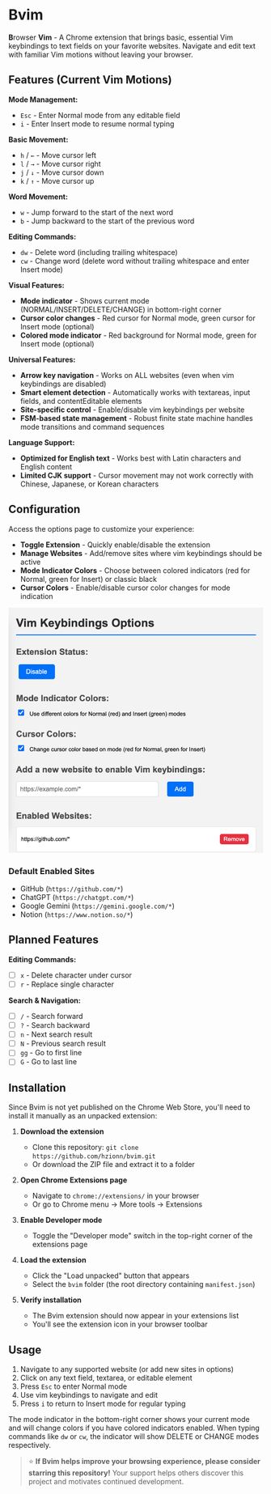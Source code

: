 # Bvim

**B**rowser **Vim** - A Chrome extension that brings basic, essential Vim keybindings to text fields on your favorite websites. Navigate and edit text with familiar Vim motions without leaving your browser.

## Features (Current Vim Motions)

**Mode Management:**

- `Esc` - Enter Normal mode from any editable field
- `i` - Enter Insert mode to resume normal typing

**Basic Movement:**

- `h` / `←` - Move cursor left
- `l` / `→` - Move cursor right  
- `j` / `↓` - Move cursor down
- `k` / `↑` - Move cursor up

**Word Movement:**

- `w` - Jump forward to the start of the next word
- `b` - Jump backward to the start of the previous word

**Editing Commands:**

- `dw` - Delete word (including trailing whitespace)
- `cw` - Change word (delete word without trailing whitespace and enter Insert mode)

**Visual Features:**

- **Mode indicator** - Shows current mode (NORMAL/INSERT/DELETE/CHANGE) in bottom-right corner
- **Cursor color changes** - Red cursor for Normal mode, green cursor for Insert mode (optional)
- **Colored mode indicator** - Red background for Normal mode, green for Insert mode (optional)

**Universal Features:**

- **Arrow key navigation** - Works on ALL websites (even when vim keybindings are disabled)
- **Smart element detection** - Automatically works with textareas, input fields, and contentEditable elements
- **Site-specific control** - Enable/disable vim keybindings per website
- **FSM-based state management** - Robust finite state machine handles mode transitions and command sequences

**Language Support:**

- **Optimized for English text** - Works best with Latin characters and English content
- **Limited CJK support** - Cursor movement may not work correctly with Chinese, Japanese, or Korean characters

## Configuration

Access the options page to customize your experience:

- **Toggle Extension** - Quickly enable/disable the extension
- **Manage Websites** - Add/remove sites where vim keybindings should be active
- **Mode Indicator Colors** - Choose between colored indicators (red for Normal, green for Insert) or classic black
- **Cursor Colors** - Enable/disable cursor color changes for mode indication

![Options screenshot](./options-screenshot.png)

### Default Enabled Sites

- GitHub (`https://github.com/*`)
- ChatGPT (`https://chatgpt.com/*`)
- Google Gemini (`https://gemini.google.com/*`)
- Notion (`https://www.notion.so/*`)

## Planned Features

**Editing Commands:**

- [ ] `x` - Delete character under cursor
- [ ] `r` - Replace single character

**Search & Navigation:**

- [ ] `/` - Search forward
- [ ] `?` - Search backward
- [ ] `n` - Next search result
- [ ] `N` - Previous search result
- [ ] `gg` - Go to first line
- [ ] `G` - Go to last line

## Installation

Since Bvim is not yet published on the Chrome Web Store, you'll need to install it manually as an unpacked extension:

1. **Download the extension**
   - Clone this repository: `git clone https://github.com/hzionn/bvim.git`
   - Or download the ZIP file and extract it to a folder

2. **Open Chrome Extensions page**
   - Navigate to `chrome://extensions/` in your browser
   - Or go to Chrome menu → More tools → Extensions

3. **Enable Developer mode**
   - Toggle the "Developer mode" switch in the top-right corner of the extensions page

4. **Load the extension**
   - Click the "Load unpacked" button that appears
   - Select the `bvim` folder (the root directory containing `manifest.json`)

5. **Verify installation**
   - The Bvim extension should now appear in your extensions list
   - You'll see the extension icon in your browser toolbar

## Usage

1. Navigate to any supported website (or add new sites in options)
2. Click on any text field, textarea, or editable element
3. Press `Esc` to enter Normal mode
4. Use vim keybindings to navigate and edit
5. Press `i` to return to Insert mode for regular typing

The mode indicator in the bottom-right corner shows your current mode and will change colors if you have colored indicators enabled. When typing commands like `dw` or `cw`, the indicator will show DELETE or CHANGE modes respectively.

> ⭐ **If Bvim helps improve your browsing experience, please consider starring this repository!** Your support helps others discover this project and motivates continued development.
